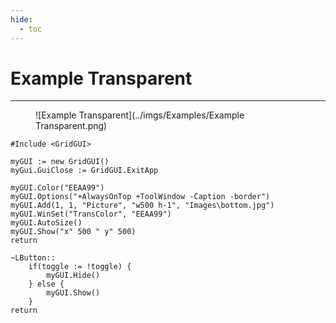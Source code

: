 ```yaml
---
hide:
  - toc
---
```

# Example Transparent

---
<figure markdown="1">
![Example Transparent](../imgs/Examples/Example Transparent.png) 
</figure>

```AutoHotkey
#Include <GridGUI>

myGUI := new GridGUI()
myGui.GuiClose := GridGUI.ExitApp

myGUI.Color("EEAA99")
myGUI.Options("+AlwaysOnTop +ToolWindow -Caption -border")
myGUI.Add(1, 1, "Picture", "w500 h-1", "Images\bottom.jpg")
myGUI.WinSet("TransColor", "EEAA99")
myGUI.AutoSize()
myGUI.Show("x" 500 " y" 500)
return

~LButton::
	if(toggle := !toggle) {
		myGUI.Hide()
	} else {
		myGUI.Show()
	}
return
```